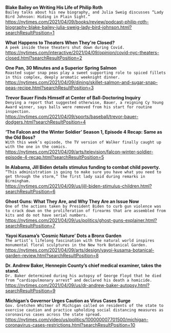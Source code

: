 **Blake Bailey on Writing His Life of Philip Roth**\
`Bailey talks about his new biography, and Julia Sweig discusses “Lady Bird Johnson: Hiding in Plain Sight.”`\
https://nytimes.com/2021/04/09/books/review/podcast-philip-roth-biography-blake-bailey-julia-sweig-lady-bird-johnson.html?searchResultPosition=1

**What Happens to Theaters When They're Closed?**\
`A peek inside these theaters shut down during Covid.`\
https://nytimes.com/interactive/2021/04/09/opinion/covid-nyc-theaters-closed.html?searchResultPosition=2

**One Pan, 30 Minutes and a Superior Spring Salmon**\
`Roasted sugar snap peas play a sweet supporting role to spiced fillets in this complex, deeply aromatic weeknight dinner.`\
https://nytimes.com/2021/04/09/dining/skillet-salmon-and-sugar-snap-peas-recipe.html?searchResultPosition=3

**Trevor Bauer Finds Himself at Center of Ball-Doctoring Inquiry**\
`Denying a report that suggested otherwise, Bauer, a reigning Cy Young Award winner, says balls were removed from his start for routine inspection.`\
https://nytimes.com/2021/04/09/sports/baseball/trevor-bauer-dodgers.html?searchResultPosition=4

**‘The Falcon and the Winter Soldier’ Season 1, Episode 4 Recap: Same as the Old Boss?**\
`With this week’s episode, the TV version of Walker finally caught up with the one in the comics.`\
https://nytimes.com/2021/04/09/arts/television/falcon-winter-soldier-episode-4-recap.html?searchResultPosition=5

**In Alabama, Jill Biden details stimulus funding to combat child poverty.**\
`“This administration is going to make sure you have what you need to get through the storm,” the first lady said during remarks in Birmingham.`\
https://nytimes.com/2021/04/09/us/jill-biden-stimulus-children.html?searchResultPosition=6

**Ghost Guns: What They Are, and Why They Are an Issue Now**\
`One of the actions taken by President Biden to curb gun violence was to crack down on the proliferation of firearms that are assembled from kits and do not have serial numbers.`\
https://nytimes.com/2021/04/09/us/politics/ghost-guns-explainer.html?searchResultPosition=7

**Yayoi Kusama’s ‘Cosmic Nature’ Dots a Bronx Garden**\
`The artist’s lifelong fascination with the natural world inspires monumental floral sculptures in the New York Botanical Garden.`\
https://nytimes.com/2021/04/09/arts/design/yayoi-kusama-botanical-garden-review.html?searchResultPosition=8

**Dr. Andrew Baker, Hennepin County’s chief medical examiner, takes the stand.**\
`Dr. Baker determined during his autopsy of George Floyd that he died from “cardiopulmonary arrest” and declared his death a homicide.`\
https://nytimes.com/2021/04/09/us/dr-andrew-baker-autopsy.html?searchResultPosition=9

**Michigan’s Governor Urges Caution as Virus Cases Surge**\
`Gov. Gretchen Whitmer of Michigan called on residents of the state to exercise caution and practice upholding social distancing measures as coronavirus cases across the state spread.`\
https://nytimes.com/video/us/politics/100000007701500/michigan-coronavirus-cases-restrictions.html?searchResultPosition=10

